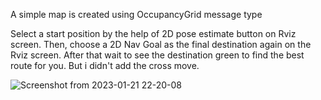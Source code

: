 A simple map is created using OccupancyGrid message type

Select a start position by the help of 2D pose estimate button on Rviz screen. Then, choose a 2D Nav Goal as the final destination again on the Rviz screen. After that wait to see the destination green to find the best route for you. But i didn't add the cross move.


![Screenshot from 2023-01-21 22-20-08](https://user-images.githubusercontent.com/31896212/213883549-4f2b1822-b61e-47a0-a937-e3ae01b97259.png)
